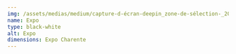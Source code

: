 ```yaml
---
img: /assets/medias/medium/capture-d-écran-deepin_zone-de-sélection-_20220718083623.png
name: Expo
type: black-white
alt: Expo
dimensions: Expo Charente
---
```

